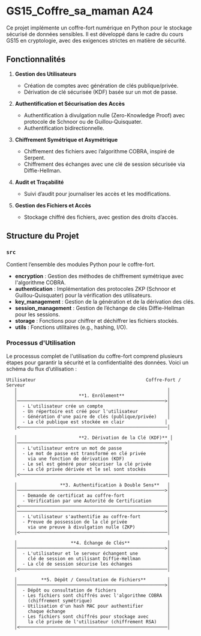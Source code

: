 # GS15_Coffre_sa_maman A24

Ce projet implémente un coffre-fort numérique en Python pour le stockage sécurisé de données sensibles. Il est développé dans le cadre du cours GS15 en cryptologie, avec des exigences strictes en matière de sécurité.

## Fonctionnalités

1. **Gestion des Utilisateurs**
   - Création de comptes avec génération de clés publique/privée.
   - Dérivation de clé sécurisée (KDF) basée sur un mot de passe.
   
2. **Authentification et Sécurisation des Accès**
   - Authentification à divulgation nulle (Zero-Knowledge Proof) avec protocole de Schnoor ou de Guillou-Quisquater.
   - Authentification bidirectionnelle.

3. **Chiffrement Symétrique et Asymétrique**
   - Chiffrement des fichiers avec l’algorithme COBRA, inspiré de Serpent.
   - Chiffrement des échanges avec une clé de session sécurisée via Diffie-Hellman.

4. **Audit et Traçabilité**
   - Suivi d’audit pour journaliser les accès et les modifications.

5. **Gestion des Fichiers et Accès**
   - Stockage chiffré des fichiers, avec gestion des droits d’accès.

## Structure du Projet

### `src`
Contient l’ensemble des modules Python pour le coffre-fort.

- **encryption** : Gestion des méthodes de chiffrement symétrique avec l'algorithme COBRA.
- **authentication** : Implémentation des protocoles ZKP (Schnoor et Guillou-Quisquater) pour la vérification des utilisateurs.
- **key_management** : Gestion de la génération et de la dérivation des clés.
- **session_management** : Gestion de l’échange de clés Diffie-Hellman pour les sessions.
- **storage** : Fonctions pour chiffrer et déchiffrer les fichiers stockés.
- **utils** : Fonctions utilitaires (e.g., hashing, I/O).

### Processus d'Utilisation

Le processus complet de l'utilisation du coffre-fort comprend plusieurs étapes pour garantir la sécurité et la confidentialité des données. Voici un schéma du flux d’utilisation :

```plaintext
Utilisateur                                         Coffre-Fort / Serveur
   │                                                        │
   │                       **1. Enrôlement**                │
   │───────────────────────────────────────────────────────>│
   │  - L'utilisateur crée un compte                        │
   │  - Un répertoire est créé pour l'utilisateur           │
   │  - Génération d'une paire de clés (publique/privée)    │
   │  - La clé publique est stockée en clair               │
   │<───────────────────────────────────────────────────────│

   │                       **2. Dérivation de la Clé (KDF)** │
   │───────────────────────────────────────────────────────>│
   │  - L'utilisateur entre un mot de passe                 │
   │  - Le mot de passe est transformé en clé privée        │
   │    via une fonction de dérivation (KDF)                │
   │  - Le sel est généré pour sécuriser la clé privée      │
   │  - La clé privée dérivée et le sel sont stockés        │
   │<───────────────────────────────────────────────────────│

   │                **3. Authentification à Double Sens**   │
   │───────────────────────────────────────────────────────>│
   │  - Demande de certificat au coffre-fort                │
   │  - Vérification par une Autorité de Certification      │
   │<───────────────────────────────────────────────────────│
   │───────────────────────────────────────────────────────>│
   │  - L'utilisateur s'authentifie au coffre-fort          │
   │  - Preuve de possession de la clé privée               │
   │    via une preuve à divulgation nulle (ZKP)            │
   │<───────────────────────────────────────────────────────│

   │                    **4. Échange de Clés**              │
   │───────────────────────────────────────────────────────>│
   │  - L'utilisateur et le serveur échangent une           │
   │    clé de session en utilisant Diffie-Hellman          │
   │  - La clé de session sécurise les échanges             │
   │<───────────────────────────────────────────────────────│

   │         **5. Dépôt / Consultation de Fichiers**        │
   │───────────────────────────────────────────────────────>│
   │  - Dépôt ou consultation de fichiers                   │
   │  - Les fichiers sont chiffrés avec l'algorithme COBRA  │
   │    (chiffrement symétrique)                            │
   │  - Utilisation d'un hash MAC pour authentifier         │
   │    chaque échange                                      │
   │  - Les fichiers sont chiffrés pour stockage avec       │
   │    la clé privée de l'utilisateur (chiffrement RSA)    │
   │<───────────────────────────────────────────────────────│
